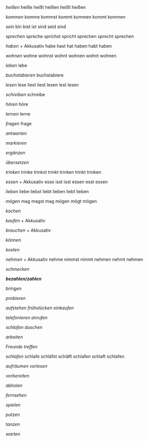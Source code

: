 
_heißen_
heiße
heißt
heißen
heißt
heißen


_kommen_
komme
kommst
kommt
kommen
kommt
kommen


_sein_
bin
bist
ist
sind
seid
sind



_sprechen_
spreche
sprichst
spricht
sprechen
sprecht
sprechen


_haben_ + Akkusativ
habe
hast
hat
haben
habt
haben


_wohnen_
wohne
wohnst
wohnt
wohnen
wohnt
wohnen

_leben_
lebe



_buchstabieren_
buchstabiere


_lesen_
lese
liest
liest
lesen
lest
lesen

_schreiben_
schreibe

_hören_
höre


_lernen_
lerne


_fragen_
frage

_antworten_


_markieren_


_ergänzen_


_übersetzen_


_trinken_
trinke
trinkst
trinkt
trinken
trinkt
trinken

_essen_ + Akkusativ
esse
isst
isst
essen
esst
essen

_lieben_
liebe
liebst
liebt
lieben
liebt
lieben

_mögen_
mag
magst
mag
mögen
mögt
mögen


_kochen_


_kaufen_ + Akkusativ

_brauchen_ + Akkusativ

_können_


_kosten_

_nehmen_ + Akkusativ
nehme
nimmst
nimmt
nehmen
nehmt
nehmen



_schmecken_


**_bezahlen/zahlen_**

_bringen_

_probieren_



_aufstehen_
_frühstücken_
_einkaufen_

_telefonieren_
_anrufen_


_schlafen_
_duschen_



_arbeiten_

_Freunde treffen_


_schlafen_
schlafe
schläfst
schläft
schlafen
schlaft
schlafen



_aufräumen_
_vorlesen_

_vorbereiten_

_abholen_



_fernsehen_

_spielen_

_putzen_

_tanzen_






_warten_



